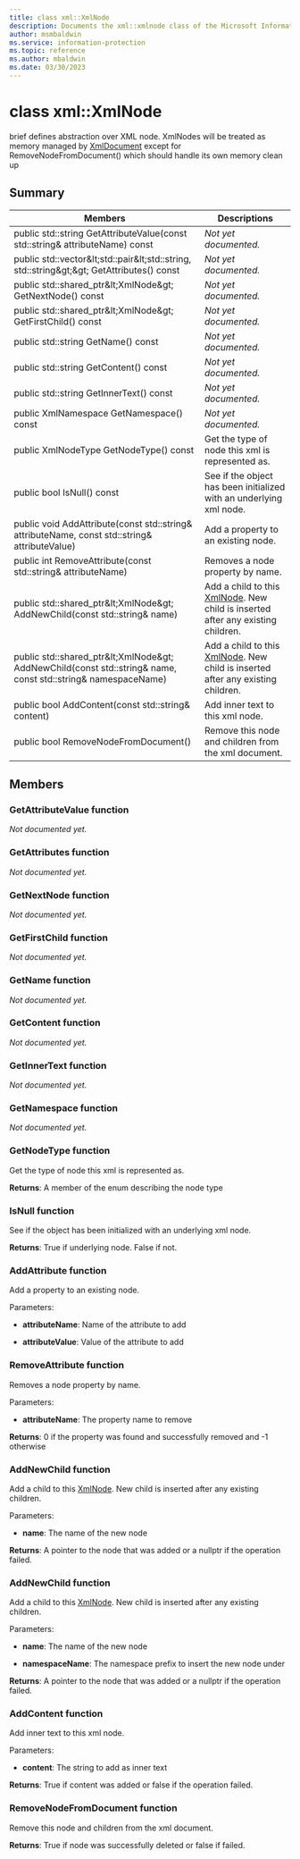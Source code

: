 ```yaml
---
title: class xml::XmlNode 
description: Documents the xml::xmlnode class of the Microsoft Information Protection (MIP) SDK.
author: msmbaldwin
ms.service: information-protection
ms.topic: reference
ms.author: mbaldwin
ms.date: 03/30/2023
---
```


# class xml::XmlNode 
brief defines abstraction over XML node. XmlNodes will be treated as memory managed by [XmlDocument](class_mip_xml_xmldocument.md) except for RemoveNodeFromDocument() which should handle its own memory clean up
  
## Summary
 Members                        | Descriptions                                
--------------------------------|---------------------------------------------
public std::string GetAttributeValue(const std::string& attributeName) const  | _Not yet documented._
public std::vector\&lt;std::pair\&lt;std::string, std::string\&gt;\&gt; GetAttributes() const  | _Not yet documented._
public std::shared_ptr\&lt;XmlNode\&gt; GetNextNode() const  | _Not yet documented._
public std::shared_ptr\&lt;XmlNode\&gt; GetFirstChild() const  | _Not yet documented._
public std::string GetName() const  | _Not yet documented._
public std::string GetContent() const  | _Not yet documented._
public std::string GetInnerText() const  | _Not yet documented._
public XmlNamespace GetNamespace() const  | _Not yet documented._
public XmlNodeType GetNodeType() const  |  Get the type of node this xml is represented as.
public bool IsNull() const  |  See if the object has been initialized with an underlying xml node.
public void AddAttribute(const std::string& attributeName, const std::string& attributeValue)  |  Add a property to an existing node.
public int RemoveAttribute(const std::string& attributeName)  |  Removes a node property by name.
public std::shared_ptr\&lt;XmlNode\&gt; AddNewChild(const std::string& name)  |  Add a child to this [XmlNode](class_mip_xml_xmlnode.md). New child is inserted after any existing children.
public std::shared_ptr\&lt;XmlNode\&gt; AddNewChild(const std::string& name, const std::string& namespaceName)  |  Add a child to this [XmlNode](class_mip_xml_xmlnode.md). New child is inserted after any existing children.
public bool AddContent(const std::string& content)  |  Add inner text to this xml node.
public bool RemoveNodeFromDocument()  |  Remove this node and children from the xml document.
  
## Members
  
### GetAttributeValue function
_Not documented yet._

  
### GetAttributes function
_Not documented yet._

  
### GetNextNode function
_Not documented yet._

  
### GetFirstChild function
_Not documented yet._

  
### GetName function
_Not documented yet._

  
### GetContent function
_Not documented yet._

  
### GetInnerText function
_Not documented yet._

  
### GetNamespace function
_Not documented yet._

  
### GetNodeType function
Get the type of node this xml is represented as.

  
**Returns**: A member of the enum describing the node type
  
### IsNull function
See if the object has been initialized with an underlying xml node.

  
**Returns**: True if underlying node. False if not.
  
### AddAttribute function
Add a property to an existing node.

Parameters:  
* **attributeName**: Name of the attribute to add 


* **attributeValue**: Value of the attribute to add


  
### RemoveAttribute function
Removes a node property by name.

Parameters:  
* **attributeName**: The property name to remove



  
**Returns**: 0 if the property was found and successfully removed and -1 otherwise
  
### AddNewChild function
Add a child to this [XmlNode](class_mip_xml_xmlnode.md). New child is inserted after any existing children.

Parameters:  
* **name**: The name of the new node



  
**Returns**: A pointer to the node that was added or a nullptr if the operation failed.
  
### AddNewChild function
Add a child to this [XmlNode](class_mip_xml_xmlnode.md). New child is inserted after any existing children.

Parameters:  
* **name**: The name of the new node 


* **namespaceName**: The namespace prefix to insert the new node under



  
**Returns**: A pointer to the node that was added or a nullptr if the operation failed.
  
### AddContent function
Add inner text to this xml node.

Parameters:  
* **content**: The string to add as inner text



  
**Returns**: True if content was added or false if the operation failed.
  
### RemoveNodeFromDocument function
Remove this node and children from the xml document.

  
**Returns**: True if node was successfully deleted or false if failed.